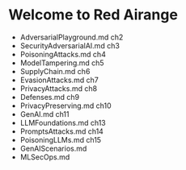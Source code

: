 # Welcome to Red Airange

* AdversarialPlayground.md ch2
* SecurityAdversarialAI.md ch3
* PoisoningAttacks.md ch4
* ModelTampering.md ch5
* SupplyChain.md ch6
* EvasionAttacks.md ch7
* PrivacyAttacks.md ch8
* Defenses.md ch9
* PrivacyPreserving.md ch10
* GenAI.md ch11
* LLMFoundations.md ch13
* PromptsAttacks.md ch14
* PoisoningLLMs.md ch15
* GenAIScenarios.md
* MLSecOps.md



